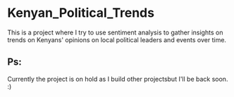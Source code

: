 # Kenyan_Political_Trends
This is a project where I try to use sentiment analysis to gather insights on trends on Kenyans' opinions on local political leaders and events over time. 

## Ps:
Currently the project is on hold as I build other projectsbut I'll be back soon. :)
